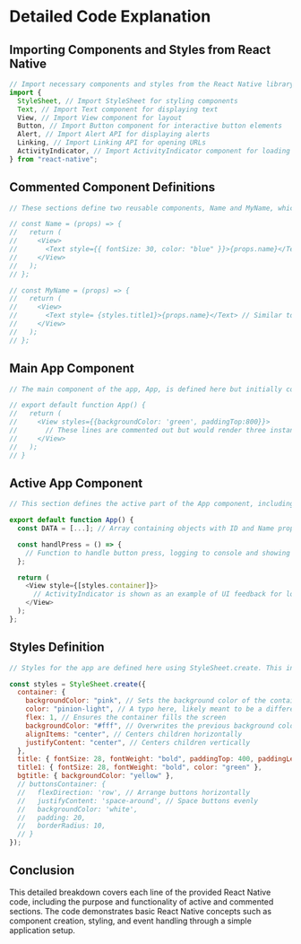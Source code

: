 
# Detailed Code Explanation

## Importing Components and Styles from React Native

```javascript
// Import necessary components and styles from the React Native library
import {
  StyleSheet, // Import StyleSheet for styling components
  Text, // Import Text component for displaying text
  View, // Import View component for layout
  Button, // Import Button component for interactive button elements
  Alert, // Import Alert API for displaying alerts
  Linking, // Import Linking API for opening URLs
  ActivityIndicator, // Import ActivityIndicator component for loading indicators
} from "react-native";
```

## Commented Component Definitions

```javascript
// These sections define two reusable components, Name and MyName, which are not used in the final app code but illustrate how to create functional components with props.

// const Name = (props) => {
//   return (
//     <View>
//       <Text style={{ fontSize: 30, color: "blue" }}>{props.name}</Text> // Display 'name' prop in a styled Text component within a View
//     </View>
//   );
// };

// const MyName = (props) => {
//   return (
//     <View>
//       <Text style= {styles.title1}>{props.name}</Text> // Similar to Name but uses a predefined style from the styles object
//     </View>
//   );
// };
```

## Main App Component

```javascript
// The main component of the app, App, is defined here but initially commented out to demonstrate alternative UI implementations.

// export default function App() {
//   return (
//     <View styles={{backgroundColor: 'green', paddingTop:800}}>
//       // These lines are commented out but would render three instances of the Name component with different 'name' props
//     </View>
//   );
// }
```

## Active App Component

```javascript
// This section defines the active part of the App component, including a DATA array with information on historical figures and a function to handle button presses, triggering an alert with links.

export default function App() {
  const DATA = [...]; // Array containing objects with ID and Name properties for historical figures

  const handlPress = () => {
    // Function to handle button press, logging to console and showing an alert with options to open URLs
  };

  return (
    <View style={[styles.container]}>
      // ActivityIndicator is shown as an example of UI feedback for loading states; other components are commented out
    </View>
  );
};
```

## Styles Definition

```javascript
// Styles for the app are defined here using StyleSheet.create. This includes styles for the container, titles, and background titles.

const styles = StyleSheet.create({
  container: {
    backgroundColor: "pink", // Sets the background color of the container to pink
    color: "pinion-light", // A typo here, likely meant to be a different property or value
    flex: 1, // Ensures the container fills the screen
    backgroundColor: "#fff", // Overwrites the previous background color to white
    alignItems: "center", // Centers children horizontally
    justifyContent: "center", // Centers children vertically
  },
  title: { fontSize: 28, fontWeight: "bold", paddingTop: 400, paddingLeft: 60 },
  title1: { fontSize: 28, fontWeight: "bold", color: "green" },
  bgtitle: { backgroundColor: "yellow" },
  // buttonsContainer: {
  //   flexDirection: 'row', // Arrange buttons horizontally
  //   justifyContent: 'space-around', // Space buttons evenly
  //   backgroundColor: 'white',
  //   padding: 20,
  //   borderRadius: 10,
  // }
});
```

## Conclusion

This detailed breakdown covers each line of the provided React Native code, including the purpose and functionality of active and commented sections. The code demonstrates basic React Native concepts such as component creation, styling, and event handling through a simple application setup.
